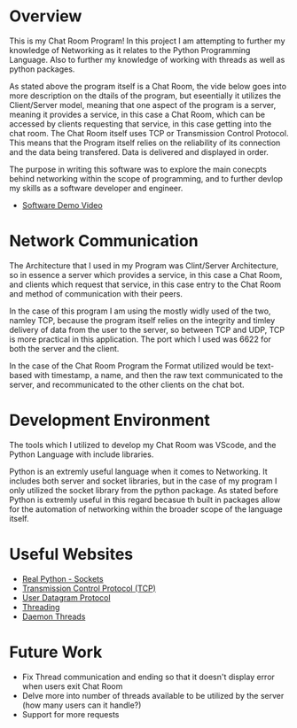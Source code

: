 # Overview

This is my Chat Room Program! In this project I am attempting to further my knowledge of Networking as it relates to the Python Programming Language. Also to further my knowledge of working
with threads as well as python packages. 

As stated above the program itself is a Chat Room, the vide below goes into more description on the dtails of the program, but eseentially it utilizes the Client/Server model, meaning that one aspect of the program is a server, meaning it provides a service, in this case a Chat Room, which can be accessed by clients requesting that service, in this case getting into the chat room. The Chat Room itself uses TCP or Transmission Control Protocol. This means that the Program itself relies on the reliability of its connection and the data being transfered. Data is delivered and displayed in order.

The purpose in writing this software was to explore the main conecpts behind networking within the scope of programming, and to further devlop my skills as a software developer and engineer.

* [Software Demo Video](https://youtu.be/H4tPrKJFBEw)

# Network Communication

The Architecture that I used in my Program was Clint/Server Architecture, so in essence a server which provides a service, in this case a Chat Room, and clients which request that service, in this case entry to the Chat Room and method of communication with their peers. 

In the case of this program I am using the mostly widly used of the two, namley TCP, because the program itself relies on the integrity and timley delivery of data from the user to the server, so between TCP and UDP, TCP is more practical in this application. The port which I used was 6622 for both the server and the client.

In the case of the Chat Room Program the Format utilized would be text-based with timestamp, a name, and then the raw text communicated to the server, and recommunicated to the other clients on the chat bot.

# Development Environment

The tools which I utilized to develop my Chat Room was VScode, and the Python Language with include libraries. 

Python is an extremly useful language when it comes to Networking. It includes both server and socket libraries, but in the case of my program I only utilized the socket library from the python package. As stated before Python is extremly useful in this regard becasue th built in packages allow for the automation of networking within the broader scope of the language itself.

# Useful Websites

* [Real Python - Sockets](https://realpython.com/python-sockets/)
* [Transmission Control Protocol (TCP)](https://www.geeksforgeeks.org/what-is-transmission-control-protocol-tcp/#)
* [User Datagram Protocol](https://www.geeksforgeeks.org/user-datagram-protocol-udp/)
* [Threading](https://www.geeksforgeeks.org/multithreading-python-set-1/)
* [Daemon Threads](https://www.geeksforgeeks.org/python-daemon-threads/)

# Future Work

* Fix Thread communication and ending so that it doesn't display error when users exit Chat Room
* Delve more into number of threads available to be utilized by the server (how many users can it handle?)
* Support for more requests